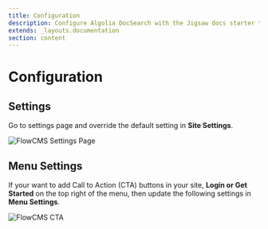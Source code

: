 ```yaml
---
title: Configuration
description: Configure Algolia DocSearch with the Jigsaw docs starter template
extends: _layouts.documentation
section: content
---
```


#   Configuration

<a name="settings"></a>
## Settings

Go to settings page and override the default setting in **Site Settings**.

![FlowCMS Settings Page](/assets/cms/docs/Settings.png)

<a name="menu-settings"></a>
## Menu Settings

If your want to add Call to Action (CTA) buttons in your site, **Login or Get Started** on the top right of the menu, then update the following settings in **Menu Settings**.

![FlowCMS CTA](/assets/cms/docs/MenuCTA.png)
